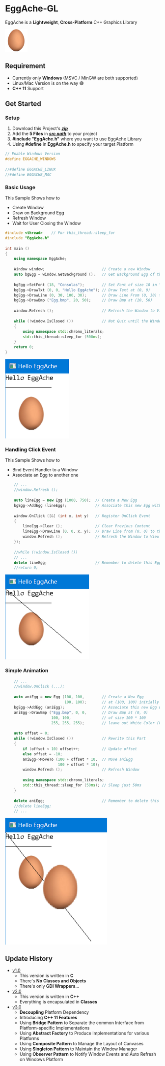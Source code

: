 # EggAche-GL

EggAche is a **Lightweight**, **Cross-Platform** C++ Graphics Library

![Egg](Test_Windows/Egg.bmp)

## Requirement

- Currently only **Windows** (MSVC / MinGW are both supported)
- Linux/Mac Version is on the way :sweat_smile:
- **C++ 11** Support

## Get Started

### Setup

1. Download this Project's **_[zip](https://github.com/BOT-Man-JL/EggAche-GL/archive/master.zip)_**
2. Add the **5 Files** in **_[src path](https://github.com/BOT-Man-JL/EggAche-GL/tree/master/src)_** to your project
3. **#include "EggAche.h"** where you want to use EggAche Library
4. Using **#define** in **EggAche.h** to specify your target Platform

``` c++
// Enable Windows Version
#define EGGACHE_WINDOWS

//#define EGGACHE_LINUX
//#define EGGACHE_MAC
```

### Basic Usage

This Sample Shows how to

- Create Window
- Draw on Background Egg
- Refresh Window
- Wait for User Closing the Window

``` c++
#include <thread>    // For this_thread::sleep_for
#include "EggAche.h"

int main ()
{
    using namespace EggAche;

    Window window;                          // Create a new Window
    auto bgEgg = window.GetBackground ();   // Get Background Egg of this Window

    bgEgg->SetFont (18, "Consolas");        // Set Font of size 18 in "Consolas"
    bgEgg->DrawTxt (0, 0, "Hello EggAche"); // Draw Text at (0, 0)
    bgEgg->DrawLine (0, 30, 100, 30);       // Draw Line From (0, 30) to (100, 30)
    bgEgg->DrawBmp ("Egg.bmp", 20, 50);     // Draw Bmp at (20, 50)

    window.Refresh ();                      // Refresh the Window to View Changes

    while (!window.IsClosed ())             // Not Quit until the Window is closed
    {
        using namespace std::chrono_literals;
        std::this_thread::sleep_for (500ms);
    }
    return 0;
}
```

![Basic](Demo/Basic.png)

### Handling Click Event

This Sample Shows how to

- Bind Event Handler to a Window
- Associate an Egg to another one

``` c++
    // ...
    //window.Refresh ();
    
    auto lineEgg = new Egg (1000, 750);  // Create a New Egg
    bgEgg->AddEgg (lineEgg);             // Associate this new Egg with Background Egg

    window.OnClick ([&] (int x, int y)   // Register OnClick Event
    {
        lineEgg->Clear ();               // Clear Previous Content
        lineEgg->DrawLine (0, 0, x, y);  // Draw Line from (0, 0) to the Point you Clicked
        window.Refresh ();               // Refresh the Window to View Changes
    });

    //while (!window.IsClosed ())
    // ...
    delete lineEgg;                      // Remember to delete this Egg
    //return 0;
```

![Click](Demo/Click.png)

### Simple Animation

``` c++
    // ...
    //window.OnClick (...);

    auto aniEgg = new Egg (100, 100,        // Create a New Egg
                           100, 100);       // at (100, 100) initially
    bgEgg->AddEgg (aniEgg);                 // Associate this new Egg with Background Egg
    aniEgg->DrawBmp ("Egg.bmp", 0, 0,       // Draw Bmp at (0, 0)
                     100, 100,              // of size 100 * 100
                     255, 255, 255);        // leave out White Color (FFFFFF)

    auto offset = 0;
    while (!window.IsClosed ())             // Rewrite this Part
    {
        if (offset < 10) offset++;          // Update offset
        else offset = -10;
        aniEgg->MoveTo (100 + offset * 10,  // Move aniEgg
                        100 + offset * 10);
        window.Refresh ();                  // Refresh Window

        using namespace std::chrono_literals;
        std::this_thread::sleep_for (50ms); // Sleep just 50ms
    }

    delete aniEgg;                          // Remember to delete this Egg
    //delete lineEgg;
    // ...
```

![Animation](Demo/Animation.png)

## Update History

- [v1.0](https://github.com/BOT-Man-JL/EggAche-GL/raw/master/EggAche_C.zip)
  - This version is written in **C**
  - There's **No Classes and Objects**
  - There's only **GDI Wrappers**...
- [v2.0](https://github.com/BOT-Man-JL/EggAche-GL/releases/tag/v2.0)
  - This version is written in **C++**
  - Everything is encapsulated in **Classes**
- [v3.0](https://github.com/BOT-Man-JL/EggAche-GL/archive/master.zip)
  - **Decoupling** Platform Dependency
  - Introducing **C++ 11 Features**
  - Using **Bridge Pattern** to Separate the common Interface from Platform-specific Implementations
  - Using **Abstract Factory** to Produce Implementations for various Platforms
  - Using **Composite Pattern** to Manage the Layout of Canvases
  - Using **Singleton Pattern** to Maintain the Window Manager
  - Using **Observer Pattern** to Notify Window Events and Auto Refresh on Windows Platform
